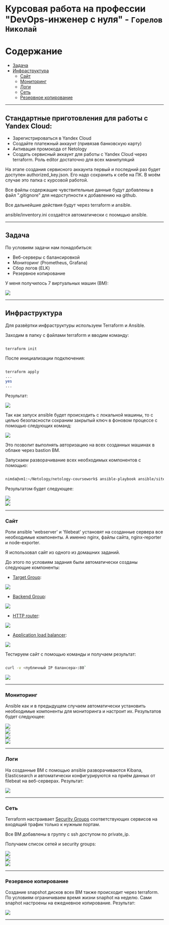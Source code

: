 #  Курсовая работа на профессии "DevOps-инженер с нуля" - `Горелов Николай`


Содержание
==========
* [Задача](#Задача)
* [Инфраструктура](#Инфраструктура)
    * [Сайт](#Сайт)
    * [Мониторинг](#Мониторинг)
    * [Логи](#Логи)
    * [Сеть](#Сеть)
    * [Резервное копирование](#Резервное-копирование)


---

## Стандартные приготовления для работы с Yandex Cloud:
* Зарегистрироваться в Yandex Cloud
* Создайте платежный аккаунт (привязав банковскую карту)
* Активация промокода от Netology
* Создать сервисный аккаунт для работы с Yandex Cloud через terraform. Роль editor достаточно для всех манипуляций

На этапе создания сервисного аккаунта первый и последний раз будет доступен authorized_key.json. Его надо сохранить к себе на ПК. В моём случае это папка с курсовой работой.

Все файлы содержащие чувствительные данные будут добавлены в файл ".gitignore" для недоступности к добавлению на github.

Все дальнейшие действия будут через terraform и ansible.

ansible/inventory.ini создаётся автоматически с поомщью ansible.


---

## Задача

По условиям задачи нам понадобиться:
- Веб-серверы с балансировкой  
- Мониторинг (Prometheus, Grafana)  
- Сбор логов (ELK)  
- Резервное копирование 

У меня получилось 7 виртуальных машин (ВМ):  

![](img/YC-virtualmachine.JPG)


---

## Инфраструктура
Для развёртки инфраструктуры используем Terraform и Ansible. 

Заходим в папку с файлами terraform и вводим команду:

``` bash

terraform init

```
После инициализации подключения:


``` bash

terraform apply
...
yes
...

```
Результат:

![](img/terraform-apply%20result.JPG)  


Так как запуск ansible будет происходить с локальной машины, то с целью безопасности сохраним закрытый ключ в фоновом процессе с помощью следующих команд:

![](img/ssh-add%20&%20ssh-agent.JPG)  

Это позволит выполнять авторизацию на всех созданных машинах в облаке через bastion ВМ. 

Запускаем разворачивание всех необходимых компонентов с помощью:

``` bash

nimda@vm1:~/Netology/netology-coursework$ ansible-playbook ansible/site.yml -i ansible/inventory.ini

```

Результатом будет следующее:

![](img/ansible%20cmd.JPG)  
![](img/ansible-result.JPG)   


---

### Сайт

Роли ansible 'webserver' и 'filebeat' установят на созданные сервера все необходимые компоненты. А именно nginx, файлы сайта, nginx-reporter и node-exporter.

Я использовал сайт из одного из домашних заданий.

До этого по условиям задания были автоматически созданы следующие компоненты:

* [Target Group](https://cloud.yandex.com/docs/application-load-balancer/concepts/target-group):  

![](img/YC-targetgroup.JPG)

* [Backend Group](https://cloud.yandex.com/docs/application-load-balancer/concepts/backend-group):

![](img/YC-backendgroup.JPG)

* [HTTP router](https://cloud.yandex.com/docs/application-load-balancer/concepts/http-router):  

![](img/YC-http-router.JPG)

* [Application load balancer](https://cloud.yandex.com/en/docs/application-load-balancer/):  

![](img/YC-L7-balancer.JPG)


Тестируем сайт с помощью команды и получаем результат:

``` bash

curl -v <публичный IP балансера>:80`

```

![](img/curl-loadbalancer.JPG)


---

### Мониторинг

Ansible как и в предыдущем случаем автоматически установить необходимые компоненты для мониторинга и настроит их. Результатов будет следующее:  

![](img/grafana-dashboards.JPG)  
![](img/grafana-nginx-exporter-dashboard.JPG)  
![](img/grafana-node-exporter-dashboard.JPG)  
![](img/grafana-node-exporter-win2-dashboard.JPG)  


---

### Логи

На созданные ВМ с помощью ansible разворачиваются Kibana, Elasticsearch и автоматически конфигурируются на приём данных от filebeat на веб-серверах. Результат:  

![](img/ELK-Kibana.JPG)  


---

### Сеть

Terraform настраивает [Security Groups](https://cloud.yandex.com/docs/vpc/concepts/security-groups) соответствующих сервисов на входящий трафик только к нужным портам.

Все ВМ добавлены в группу с ssh доступом по private_ip.

Получаем список сетей и security groups:  

![](img/YC-network.JPG)  
![](img/YC-security-gp.JPG)  
![](img/YC-security-gp-ssh.JPG)  


---

### Резервное копирование
Создание snapshot дисков всех ВМ также происходит через terraform. По условиям ограничиваем время жизни snaphot на неделю. Сами snaphot настроены на ежедневное копирование. Результат:

![](img/YC-snapshot.JPG)  

---